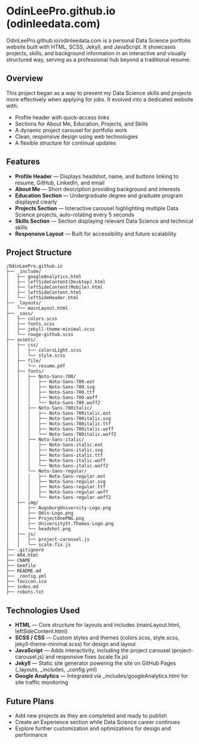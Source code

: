 # OdinLeePro.github.io (odinleedata.com)
OdinLeePro.github.io/odinleedata.com is a personal Data Science portfolio website built with HTML, SCSS, Jekyll, and JavaScript. It showcases projects, skills, and background information in an interactive and visually structured way, serving as a professional hub beyond a traditional resume.

## Overview

This project began as a way to present my Data Science skills and projects more effectively when applying for jobs. It evolved into a dedicated website with:

- Profile header with quick-access links
- Sections for About Me, Education, Projects, and Skills
- A dynamic project carousel for portfolio work
- Clean, responsive design using web technologies
- A flexible structure for continual updates

## Features

- **Profile Header** — Displays headshot, name, and buttons linking to resume, GitHub, LinkedIn, and email
- **About Me** — Short description providing background and interests
- **Education Section** — Undergraduate degree and graduate program displayed clearly
- **Projects Section** — Interactive carousel highlighting multiple Data Science projects, auto-rotating every 5 seconds
- **Skills Section** — Section displaying relevant Data Science and technical skills
- **Responsive Layout** — Built for accessibility and future scalability

## Project Structure

```
/OdinLeePro.github.io
├── _include/
│   ├── googleAnalytics.html
│   ├── leftSideContent(Desktop).html
│   ├── leftSideContent(Mobile).html
│   ├── leftSideContent.html
│   └── leftSideHeader.html
├── _layouts/
│   └── mainLayout.html
├── _sass/
│   ├── colors.scss
│   ├── fonts.scss
│   ├── jekyll-theme-minimal.scss
│   └── rouge-github.scss
├── assets/
│   ├── css/
│   │   ├── colorsLight.scss
│   │   └── style.scss
│   ├── file/
│   │   └── resume.pdf
│   ├── fonts/
│   │   ├── Noto-Sans-700/
│   │   │   ├── Noto-Sans-700.eot
│   │   │   ├── Noto-Sans-700.svg
│   │   │   ├── Noto-Sans-700.ttf
│   │   │   ├── Noto-Sans-700.woff
│   │   │   └── Noto-Sans-700.woff2
│   │   ├── Noto-Sans-700italic/
│   │   │   ├── Noto-Sans-700italic.eot
│   │   │   ├── Noto-Sans-700italic.svg
│   │   │   ├── Noto-Sans-700italic.ttf
│   │   │   ├── Noto-Sans-700italic.woff
│   │   │   └── Noto-Sans-700italic.woff2
│   │   ├── Noto-Sans-italic/
│   │   │   ├── Noto-Sans-italic.eot
│   │   │   ├── Noto-Sans-italic.svg
│   │   │   ├── Noto-Sans-italic.ttf
│   │   │   ├── Noto-Sans-italic.woff
│   │   │   └── Noto-Sans-italic.woff2
│   │   └── Noto-Sans-regular/
│   │   │   ├── Noto-Sans-regular.eot
│   │   │   ├── Noto-Sans-regular.svg
│   │   │   ├── Noto-Sans-regular.ttf
│   │   │   ├── Noto-Sans-regular.woff
│   │   │   └── Noto-Sans-regular.woff2
│   ├── img/
│   │   ├── AugsburgUniversity-Logo.png
│   │   ├── Odin-Logo.png
│   │   ├── ProjectOnePNG.png
│   │   ├── UniversitySt.Thomas-Logo.png
│   │   └── headshot.png
│   ├── js/
│   │   ├── project-carousel.js
│   │   └── scale.fix.js
├── .gitignore
├── 404.html
├── CNAME
├── Gemfile
├── README.md
├── _config.yml
├── favicon.ico
├── index.md
├── robots.txt
```

## Technologies Used

- **HTML** — Core structure for layouts and includes (mainLayout.html, leftSideContent.html)
- **SCSS / CSS** — Custom styles and themes (colors.scss, style.scss, jekyll-theme-minimal.scss) for design and layout
- **JavaScript** — Adds interactivity, including the project carousel (project-carousel.js) and responsive fixes (scale.fix.js)
- **Jekyll** — Static site generator powering the site on GitHub Pages (_layouts, _includes, _config.yml)
- **Google Analytics** — Integrated via _includes/googleAnalytics.html for site traffic monitoring

## Future Plans

- Add new projects as they are completed and ready to publish
- Create an Experience section while Data Science career continues
- Explore further customization and optimizations for design and performance
